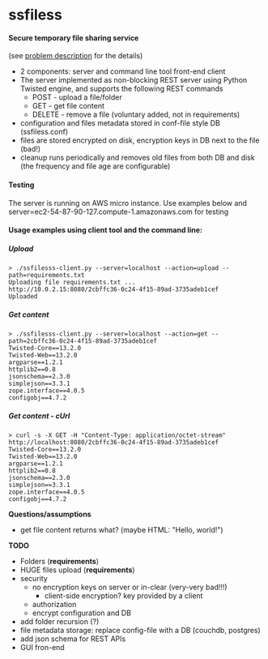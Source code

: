 # ssfiless
#### Secure temporary file sharing service
(see [problem description](https://github.com/garryya/ssfiless/blob/master/PROBLEM%20DESCRIPTION) for the details)

* 2 components: server and command line tool front-end client
* The server implemented as non-blocking REST server using Python Twisted engine, and supports the following REST commands
   * POST - upload a file/folder
   * GET - get file content
   * DELETE - remove a file (voluntary added, not in requirements)
* configuration and files metadata stored in conf-file style DB (ssfiless.conf)
* files are stored encrypted on disk, encryption keys in DB next to the file (bad!) 
* cleanup runs periodically and removes old files from both DB and disk (the frequency and file age are configurable)

#### Testing
The server is running on AWS micro instance. Use examples below and server=ec2-54-87-90-127.compute-1.amazonaws.com
for testing

#### Usage examples using client tool and the command line:
##### Upload
```
> ./ssfilesss-client.py --server=localhost --action=upload --path=requirements.txt
Uploading file requirements.txt ...
http://10.0.2.15:8080/2cbffc36-0c24-4f15-89ad-3735adeb1cef
Uploaded
```
##### Get content
```
> ./ssfilesss-client.py --server=localhost --action=get --path=2cbffc36-0c24-4f15-89ad-3735adeb1cef
Twisted-Core==13.2.0
Twisted-Web==13.2.0
argparse==1.2.1
httplib2==0.8
jsonschema==2.3.0
simplejson==3.3.1
zope.interface==4.0.5
configobj==4.7.2
```
##### Get content - cUrl 
```
> curl -s -X GET -H "Content-Type: application/octet-stream" http://localhost:8080/2cbffc36-0c24-4f15-89ad-3735adeb1cef
Twisted-Core==13.2.0
Twisted-Web==13.2.0
argparse==1.2.1
httplib2==0.8
jsonschema==2.3.0
simplejson==3.3.1
zope.interface==4.0.5
configobj==4.7.2
```


**Questions/assumptions**
* get file content returns what? (maybe HTML: "<html>Hello, world!</html>")

**TODO**
* Folders (**requirements**)
* HUGE files upload (**requirements**)
* security
  * no encryption keys on server or in-clear (very-very bad!!!)
    * client-side encryption? key provided by a client
  * authorization
  * encrypt configuration and DB
* add folder recursion (?)
* file metadata storage: replace config-file with a DB (couchdb, postgres)
* add json schema for REST APIs
* GUI fron-end
